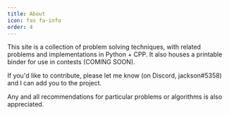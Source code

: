 ```yaml
---
title: About
icon: fas fa-info
order: 4
---
```


This site is a collection of problem solving techniques, with related problems and implementations in Python + CPP.
It also houses a printable binder for use in contests (COMING SOON).

If you'd like to contribute, please let me know (on Discord, jackson#5358) and I can add you to the project.

Any and all recommendations for particular problems or algorithms is also appreciated.
